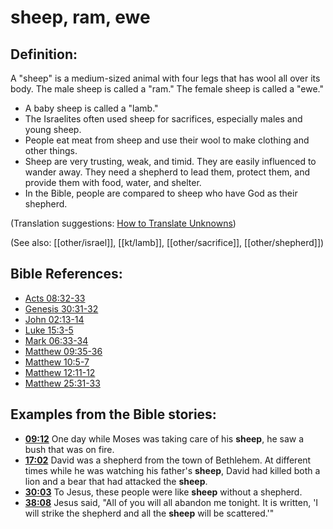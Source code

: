 # sheep, ram, ewe #

## Definition: ##

A "sheep" is a medium-sized animal with four legs that has wool all over its body. The male sheep is called a "ram." The female sheep is called a "ewe."

* A baby sheep is called a "lamb."
* The Israelites often used sheep for sacrifices, especially males and young sheep.
* People eat meat from sheep and use their wool to make clothing and other things.
* Sheep are very trusting, weak, and timid. They are easily influenced to wander away. They need a shepherd to lead them, protect them, and provide them with food, water, and shelter.
* In the Bible, people are compared to sheep who have God as their shepherd.

(Translation suggestions: [How to Translate Unknowns](en/ta-vol1/translate/man/translate-unknown))

(See also: [[other/israel]], [[kt/lamb]], [[other/sacrifice]], [[other/shepherd]])

## Bible References: ##

* [Acts 08:32-33](en/tn/act/help/08/32)
* [Genesis 30:31-32](en/tn/gen/help/30/31)
* [John 02:13-14](en/tn/jhn/help/02/13)
* [Luke 15:3-5](en/tn/luk/help/15/03)
* [Mark 06:33-34](en/tn/mrk/help/06/33)
* [Matthew 09:35-36](en/tn/mat/help/09/35)
* [Matthew 10:5-7](en/tn/mat/help/10/05)
* [Matthew 12:11-12](en/tn/mat/help/12/11)
* [Matthew 25:31-33](en/tn/mat/help/25/31)

## Examples from the Bible stories: ##

* __[09:12](en/tn/obs/help/09/12)__ One day while Moses was taking care of his __sheep__, he saw a bush that was on fire.
* __[17:02](en/tn/obs/help/17/02)__ David was a shepherd from the town of Bethlehem. At different times while he was watching his father's __sheep__, David had killed both a lion and a bear that had attacked the __sheep__.
* __[30:03](en/tn/obs/help/30/03)__ To Jesus, these people were like __sheep__  without a shepherd.
* __[38:08](en/tn/obs/help/38/08)__ Jesus said, "All of you will all abandon me tonight. It is written, 'I will strike the shepherd and all the __sheep__  will be scattered.'"